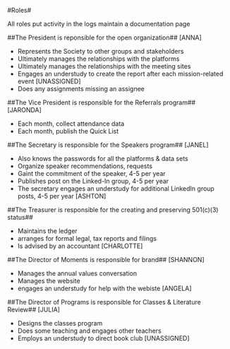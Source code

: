 #Roles#

All roles 
put activity in the logs
maintain a documentation page


##The President is reponsible for the open organization## [ANNA]
* Represents the Society to other groups and stakeholders 
* Ultimately manages the relationships with the platforms
* Ultimately manages the relationships with the meeting sites
* Engages an understudy to create the report after each mission-related event [UNASSIGNED]
* Does any assignments missing an assignee

##The Vice President is responsible for the Referrals program## [JARONDA]
* Each month, collect attendance data
* Each month, publish the Quick List

##The Secretary is responsible for the Speakers program## [JANEL]
* Also knows the passwords for all the platforms & data sets
* Organize speaker recommendations, requests
* Gaint the commitment of the speaker, 4-5 per year
* Publishes post on the Linked-In group, 4-5 per year
* The secretary engages an understudy for additional LinkedIn group posts, 4-5 per year [ASHTON]

##The Treasurer is responsible for the creating and preserving 501(c)(3) status##
* Maintains the ledger
* arranges for formal legal, tax reports and filings
* Is advised by an accountant [CHARLOTTE]

##The Director of Moments is responsible for brand## [SHANNON]
* Manages the annual values conversation
* Manages the website
* engages an understudy for help with the webiste [ANGELA]

##The Director of Programs is responsible for Classes & Literature Review## [JULIA]
* Designs the classes program
* Does some teaching and engages other teachers
* Employs an understudy to direct book club [UNASSIGNED]

